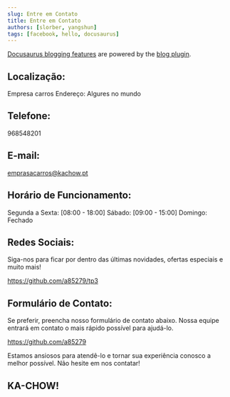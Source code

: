 ```yaml
---
slug: Entre em Contato
title: Entre em Contato
authors: [slorber, yangshun]
tags: [facebook, hello, docusaurus]
---
```


[Docusaurus blogging features](https://docusaurus.io/docs/blog) are powered by the [blog plugin](https://docusaurus.io/docs/api/plugins/@docusaurus/plugin-content-blog).

## Localização:
Empresa carros
Endereço: Algures no mundo

## Telefone:
968548201

## E-mail:
emprasacarros@kachow.pt

## Horário de Funcionamento:
Segunda a Sexta: [08:00 - 18:00]
Sábado: [09:00 - 15:00]
Domingo: Fechado

## Redes Sociais:
Siga-nos para ficar por dentro das últimas novidades, ofertas especiais e muito mais!

https://github.com/a85279/tp3


## Formulário de Contato:
Se preferir, preencha nosso formulário de contato abaixo. Nossa equipe entrará em contato o mais rápido possível para ajudá-lo.

https://github.com/a85279

Estamos ansiosos para atendê-lo e tornar sua experiência conosco a melhor possível. Não hesite em nos contatar!

## KA-CHOW!
